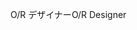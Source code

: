 <span data-ttu-id="7b6f6-101">O/R デザイナー</span><span class="sxs-lookup"><span data-stu-id="7b6f6-101">O/R Designer</span></span>